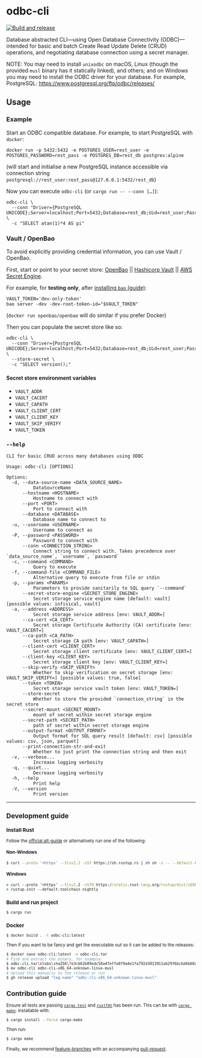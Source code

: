 odbc-cli
========
[![Build and release](https://github.com/SamuelMarks/odbc-cli/actions/workflows/build-and-release.yml/badge.svg)](https://github.com/SamuelMarks/odbc-cli/actions/workflows/build-and-release.yml)

Database abstracted CLI—using Open Database Connectivity (ODBC)—intended for basic and batch Create Read Update Delete (CRUD) operations, and negotiating database connection using a secret manager.

NOTE: You may need to install `unixodbc` on macOS, Linux (though the provided `musl` binary has it statically linked), and others; and on Windows you may need to install the ODBC driver for your database. For example, PostgreSQL: https://www.postgresql.org/ftp/odbc/releases/

## Usage

### Example

Start an ODBC compatible database. For example, to start PostgreSQL with `docker`:

    docker run -p 5432:5432 -e POSTGRES_USER=rest_user -e POSTGRES_PASSWORD=rest_pass -e POSTGRES_DB=rest_db postgres:alpine

(will start and initialise a new PostgreSQL instance accessible via connection string `postgresql://rest_user:rest_pass@127.0.0.1:5432/rest_db`)

Now you can execute `odbc-cli` (or `cargo run -- --conn […]`):

    odbc-cli \
      --conn "Driver={PostgreSQL UNICODE};Server=localhost;Port=5432;Database=rest_db;Uid=rest_user;Password=rest_pass;" \
      -c "SELECT atan(1)*4 AS pi"

### Vault / OpenBao

To avoid explicitly providing credential information, you can use Vault / OpenBao.

First, start or point to your secret store: [OpenBao](https://openbao.org) || [Hashicorp Vault](https://www.vaultproject.io) || [AWS Secret Engine](https://developer.hashicorp.com/vault/api-docs/secret/aws).

For example, for **testing only**, after [installing `bao` (guide)](https://openbao.org/docs/install):

    VAULT_TOKEN='dev-only-token'
    bao server -dev -dev-root-token-id="$VAULT_TOKEN"

(`docker run openbao/openbao` will do similar if you prefer Docker)

Then you can populate the secret store like so:

    odbc-cli \
      --conn "Driver={PostgreSQL UNICODE};Server=localhost;Port=5432;Database=rest_db;Uid=rest_user;Password=rest_pass;" \
      --store-secret \
      -c "SELECT version();"

#### Secret store environment variables

  - `VAULT_ADDR`
  - `VAULT_CACERT`
  - `VAULT_CAPATH`
  - `VAULT_CLIENT_CERT`
  - `VAULT_CLIENT_KEY`
  - `VAULT_SKIP_VERIFY`
  - `VAULT_TOKEN`

### `--help`

    CLI for basic CRUD across many databases using ODBC
    
    Usage: odbc-cli [OPTIONS]
    
    Options:
      -d, --data-source-name <DATA_SOURCE_NAME>
              DataSourceName
          --hostname <HOSTNAME>
              Hostname to connect with
          --port <PORT>
              Port to connect with
          --database <DATABASE>
              Database name to connect to
      -u, --username <USERNAME>
              Username to connect as
      -P, --password <PASSWORD>
              Password to connect with
          --conn <CONNECTION_STRING>
              Connect string to connect with. Takes precedence over `data_source_name`, `username`, `password`
      -c, --command <COMMAND>
              Query to execute
      -f, --command-file <COMMAND_FILE>
              Alternative query to execute from file or stdin
      -p, --params <PARAMS>
              Parameters to provide sanitarily to SQL query `--command`
          --secret-store-engine <SECRET_STORE_ENGINE>
              Secret storage service engine name [default: vault] [possible values: infisical, vault]
      -a, --address <ADDRESS>
              Secret storage service address [env: VAULT_ADDR=]
          --ca-cert <CA_CERT>
              Secret storage Certificate Authority (CA) certificate [env: VAULT_CACERT=]
          --ca-path <CA_PATH>
              Secret storage CA path [env: VAULT_CAPATH=]
          --client-cert <CLIENT_CERT>
              Secret storage client certificate [env: VAULT_CLIENT_CERT=]
          --client-key <CLIENT_KEY>
              Secret storage client key [env: VAULT_CLIENT_KEY=]
          --skip-verify <SKIP_VERIFY>
              Whether to skip verification on secret storage [env: VAULT_SKIP_VERIFY=] [possible values: true, false]
          --token <TOKEN>
              Secret storage service vault token [env: VAULT_TOKEN=]
          --store-secret
              Whether to store the provided `connection_string` in the secret store
          --secret-mount <SECRET_MOUNT>
              mount of secret within secret storage engine
          --secret-path <SECRET_PATH>
              path of secret within secret storage engine
          --output-format <OUTPUT_FORMAT>
              Output format for SQL query result [default: csv] [possible values: csv, json, parquet]
          --print-connection-str-and-exit
              Whether to just print the connection string and then exit
      -v, --verbose...
              Increase logging verbosity
      -q, --quiet...
              Decrease logging verbosity
      -h, --help
              Print help
      -V, --version
              Print version

---

<small>

## Development guide

### Install Rust

Follow the [official alt-guide](https://forge.rust-lang.org/infra/other-installation-methods.html#other-ways-to-install-rustup) or alternatively run one of the following:

#### Non-Windows
```sh
$ curl --proto '=https' --tlsv1.2 -sSf https://sh.rustup.rs | sh sh -s -- --default-toolchain nightly
```

#### Windows
```cmd
> curl --proto '=https' --tlsv1.2 -sSfO https://static.rust-lang.org/rustup/dist/i686-pc-windows-gnu/rustup-init.exe
> rustup-init --default-toolchain nightly
```

### Build and run project
```sh
$ cargo run
```

### Docker
```sh
$ docker build . -t odbc-cli:latest
```

Then if you want to be fancy and get the executable out so it can be added to the releases:
```sh
$ docker save odbc-cli:latest -o odbc-cli.tar
# Find and extract the binary, for example:
$ odbc-cli.tar\blobs\sha256\7e3cb62b89edc58a47effa0f9a4e1fa792d3013911ab29f6bcbd6b60a64b5ffb\usr\local\bin\odbc-cli
$ mv odbc-cli odbc-cli-x86_64-unknown-linux-musl
# Upload this manually to the release or run
$ gh release upload "tag-name" "odbc-cli-x86_64-unknown-linux-musl"
```

## Contribution guide
Ensure all tests are passing [`cargo test`](https://doc.rust-lang.org/cargo/commands/cargo-test.html) and [`rustfmt`](https://github.com/rust-lang/rustfmt) has been run. This can be with [`cargo make`](https://github.com/sagiegurari/cargo-make); installable with:

```sh
$ cargo install --force cargo-make
```

Then run:
```sh
$ cargo make
```

Finally, we recommend [feature-branches](https://martinfowler.com/bliki/FeatureBranch.html) with an accompanying [pull-request](https://docs.github.com/en/pull-requests/collaborating-with-pull-requests/proposing-changes-to-your-work-with-pull-requests/about-pull-requests).
</small>
